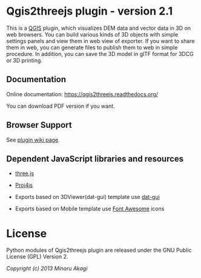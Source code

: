 Qgis2threejs plugin - version 2.1
=================================

  This is a [QGIS](https://qgis.org/) plugin, which visualizes DEM data and vector data in 3D on web
browsers. You can build various kinds of 3D objects with simple settings panels and view them in web view of exporter.
If you want to share them in web, you can generate files to publish them to web in simple procedure. In addition, you can
save the 3D model in glTF format for 3DCG or 3D printing.


Documentation
-------------

  Online documentation: https://qgis2threejs.readthedocs.org/

  You can download PDF version if you want.


Browser Support
---------------

  See [plugin wiki page](https://github.com/minorua/Qgis2threejs/wiki/Browser-Support).


Dependent JavaScript libraries and resources
--------------------------------------------

* [three.js](https://threejs.org)

* [Proj4js](https://trac.osgeo.org/proj4js/)

* Exports based on 3DViewer(dat-gui) template use [dat-gui](https://code.google.com/p/dat-gui/)

* Exports based on Mobile template use [Font Awesome](https://fontawesome.com/) icons

License
=======

  Python modules of Qgis2threejs plugin are released under the GNU Public License (GPL) Version 2.

_Copyright (c) 2013 Minoru Akagi_
